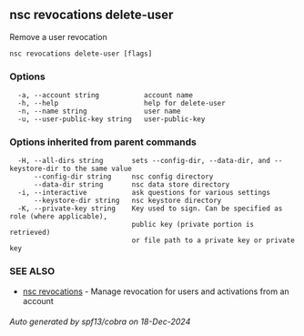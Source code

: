 ## nsc revocations delete-user

Remove a user revocation

```
nsc revocations delete-user [flags]
```

### Options

```
  -a, --account string           account name
  -h, --help                     help for delete-user
  -n, --name string              user name
  -u, --user-public-key string   user-public-key
```

### Options inherited from parent commands

```
  -H, --all-dirs string       sets --config-dir, --data-dir, and --keystore-dir to the same value
      --config-dir string     nsc config directory
      --data-dir string       nsc data store directory
  -i, --interactive           ask questions for various settings
      --keystore-dir string   nsc keystore directory
  -K, --private-key string    Key used to sign. Can be specified as role (where applicable),
                              public key (private portion is retrieved)
                              or file path to a private key or private key 
```

### SEE ALSO

* [nsc revocations](nsc_revocations.md)	 - Manage revocation for users and activations from an account

###### Auto generated by spf13/cobra on 18-Dec-2024
